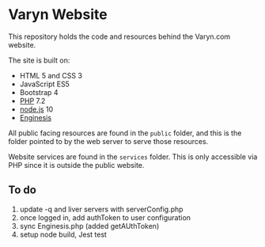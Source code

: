 # Varyn Website

This repository holds the code and resources behind the Varyn.com website.

The site is built on:
 * HTML 5 and CSS 3
 * JavaScript ES5
 * Bootstrap 4
 * [PHP](https://php.net) 7.2
 * [node.js](https://nodejs.org) 10
 * [Enginesis](https://enginesis.com)

All public facing resources are found in the `public` folder, and this is the folder pointed to by the web server to serve those resources.

Website services are found in the `services` folder. This is only accessible via PHP since it is outside the public website.

## To do

1. update -q and liver servers with serverConfig.php
2. once logged in, add authToken to user configuration
3. sync Enginesis.php (added getAUthToken)
4. setup node build, Jest test
